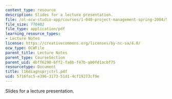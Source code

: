 ```yaml
---
content_type: resource
description: Slides for a lecture presentation.
file: /ol-ocw-studio-app/courses/1-040-project-management-spring-2004/5716fac5e396317351d14cf19273cf9e_l16diagnsprjctrl.pdf
file_size: 770402
file_type: application/pdf
learning_resource_types:
- Lecture Notes
license: https://creativecommons.org/licenses/by-nc-sa/4.0/
ocw_type: OCWFile
parent_title: Lecture Notes
parent_type: CourseSection
parent_uid: 4bff6290-6ff2-fa8b-f47b-ab0fd1acbf75
resourcetype: Document
title: l16diagnsprjctrl.pdf
uid: 5716fac5-e396-3173-51d1-4cf19273cf9e
---
```

Slides for a lecture presentation.